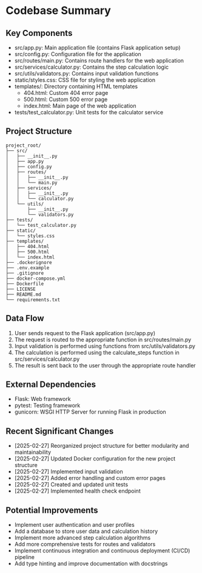 # Codebase Summary

## Key Components
- src/app.py: Main application file (contains Flask application setup)
- src/config.py: Configuration file for the application
- src/routes/main.py: Contains route handlers for the web application
- src/services/calculator.py: Contains the step calculation logic
- src/utils/validators.py: Contains input validation functions
- static/styles.css: CSS file for styling the web application
- templates/: Directory containing HTML templates
  - 404.html: Custom 404 error page
  - 500.html: Custom 500 error page
  - index.html: Main page of the web application
- tests/test_calculator.py: Unit tests for the calculator service

## Project Structure
```
project_root/
├── src/
│   ├── __init__.py
│   ├── app.py
│   ├── config.py
│   ├── routes/
│   │   ├── __init__.py
│   │   └── main.py
│   ├── services/
│   │   ├── __init__.py
│   │   └── calculator.py
│   └── utils/
│       ├── __init__.py
│       └── validators.py
├── tests/
│   └── test_calculator.py
├── static/
│   └── styles.css
├── templates/
│   ├── 404.html
│   ├── 500.html
│   └── index.html
├── .dockerignore
├── .env.example
├── .gitignore
├── docker-compose.yml
├── Dockerfile
├── LICENSE
├── README.md
└── requirements.txt
```

## Data Flow
1. User sends request to the Flask application (src/app.py)
2. The request is routed to the appropriate function in src/routes/main.py
3. Input validation is performed using functions from src/utils/validators.py
4. The calculation is performed using the calculate_steps function in src/services/calculator.py
5. The result is sent back to the user through the appropriate route handler

## External Dependencies
- Flask: Web framework
- pytest: Testing framework
- gunicorn: WSGI HTTP Server for running Flask in production

## Recent Significant Changes
- [2025-02-27] Reorganized project structure for better modularity and maintainability
- [2025-02-27] Updated Docker configuration for the new project structure
- [2025-02-27] Implemented input validation
- [2025-02-27] Added error handling and custom error pages
- [2025-02-27] Created and updated unit tests
- [2025-02-27] Implemented health check endpoint

## Potential Improvements
- Implement user authentication and user profiles
- Add a database to store user data and calculation history
- Implement more advanced step calculation algorithms
- Add more comprehensive tests for routes and validators
- Implement continuous integration and continuous deployment (CI/CD) pipeline
- Add type hinting and improve documentation with docstrings
